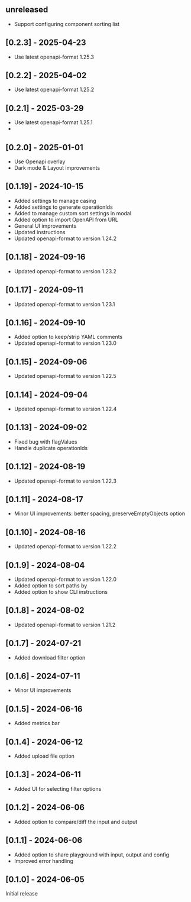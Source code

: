 ## unreleased
- Support configuring component sorting list

## [0.2.3] - 2025-04-23

- Use latest openapi-format 1.25.3

## [0.2.2] - 2025-04-02

- Use latest openapi-format 1.25.2

## [0.2.1] - 2025-03-29

- Use latest openapi-format 1.25.1
- 
## [0.2.0] - 2025-01-01

- Use Openapi overlay 
- Dark mode & Layout improvements

## [0.1.19] - 2024-10-15

- Added settings to manage casing
- Added settings to generate operationIds
- Added to manage custom sort settings in modal
- Added option to import OpenAPI from URL
- General UI improvements
- Updated instructions
- Updated openapi-format to version 1.24.2

## [0.1.18] - 2024-09-16

- Updated openapi-format to version 1.23.2

## [0.1.17] - 2024-09-11

- Updated openapi-format to version 1.23.1

## [0.1.16] - 2024-09-10

- Added option to keep/strip YAML comments
- Updated openapi-format to version 1.23.0

## [0.1.15] - 2024-09-06

- Updated openapi-format to version 1.22.5

## [0.1.14] - 2024-09-04

- Updated openapi-format to version 1.22.4

## [0.1.13] - 2024-09-02

- Fixed bug with flagValues
- Handle duplicate operationIds

## [0.1.12] - 2024-08-19

- Updated openapi-format to version 1.22.3

## [0.1.11] - 2024-08-17

- Minor UI improvements: better spacing, preserveEmptyObjects option

## [0.1.10] - 2024-08-16

- Updated openapi-format to version 1.22.2

## [0.1.9] - 2024-08-04

- Updated openapi-format to version 1.22.0
- Added option to sort paths by
- Added option to show CLI instructions 

## [0.1.8] - 2024-08-02

- Updated openapi-format to version 1.21.2

## [0.1.7] - 2024-07-21

- Added download filter option

## [0.1.6] - 2024-07-11

- Minor UI improvements

## [0.1.5] - 2024-06-16

- Added metrics bar

## [0.1.4] - 2024-06-12

- Added upload file option

## [0.1.3] - 2024-06-11

- Added UI for selecting filter options

## [0.1.2] - 2024-06-06

- Added option to compare/diff the input and output

## [0.1.1] - 2024-06-06

- Added option to share playground with input, output and config
- Improved error handling

## [0.1.0] - 2024-06-05

Initial release

